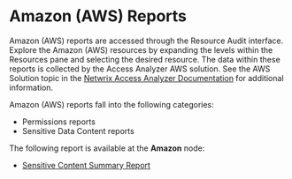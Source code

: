 # Amazon (AWS) Reports

Amazon (AWS) reports are accessed through the Resource Audit interface. Explore the Amazon (AWS)
resources by expanding the levels within the Resources pane and selecting the desired resource. The
data within these reports is collected by the Access Analyzer AWS solution. See the AWS Solution
topic in the
[Netwrix Access Analyzer Documentation](https://helpcenter.netwrix.com/category/accessanalyzer) for
additional information.

Amazon (AWS) reports fall into the following categories:

- Permissions reports
- Sensitive Data Content reports

The following report is available at the **Amazon** node:

- [Sensitive Content Summary Report](/docs/accessinformationcenter/12.0/access/informationcenter/resourceaudit/aws/sensitivecontentsummary.md)
